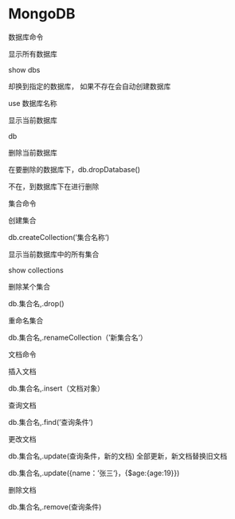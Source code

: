 # MongoDB

数据库命令

显示所有数据库

show dbs

却换到指定的数据库， 如果不存在会自动创建数据库

use 数据库名称

显示当前数据库

db

删除当前数据库

在要删除的数据库下，db.dropDatabase()

不在，到数据库下在进行删除

集合命令

创建集合

db.createCollection(’集合名称‘)

显示当前数据库中的所有集合

show collections

删除某个集合

db.集合名,.drop()

重命名集合

db.集合名,.renameCollection（’新集合名‘）

文档命令

插入文档

db.集合名,.insert（文档对象）

查询文档

db.集合名,.find(’查询条件‘)

更改文档

db.集合名,.update(查询条件，新的文档) 全部更新，新文档替换旧文档

db.集合名,.update({name：’张三‘}，{$age:{age:19}})

删除文档

db.集合名,.remove(查询条件)
